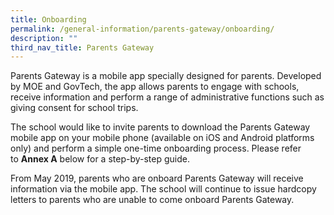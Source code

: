 ```yaml
---
title: Onboarding
permalink: /general-information/parents-gateway/onboarding/
description: ""
third_nav_title: Parents Gateway
---
```

Parents Gateway is a mobile app specially designed for parents. Developed by MOE and GovTech, the app allows parents to engage with schools, receive information and perform a range of administrative functions such as giving consent for school trips.

The school would like to invite parents to download the Parents Gateway mobile app on your mobile phone (available on iOS and Android platforms only) and perform a simple one-time onboarding process. Please refer to **Annex A** below for a step-by-step guide.

From May 2019, parents who are onboard Parents Gateway will receive information via the mobile app. The school will continue to issue hardcopy letters to parents who are unable to come onboard Parents Gateway.